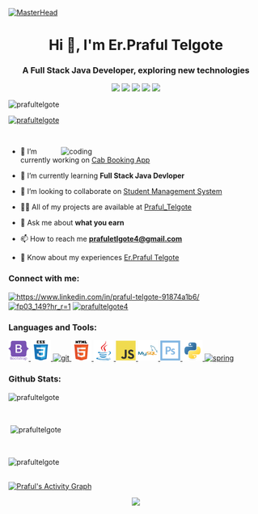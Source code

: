 [![MasterHead](https://raw.githubusercontent.com/PolarBearGG/PolarBearGG/master/web-developer.gif)](https://github.com/PrafulTelgote)
<h1 align="center">Hi 👋, I'm Er.Praful Telgote</h1>
<h3 align="center">A Full Stack Java Developer, exploring new technologies</h3>
<p align= "center">
<img src="https://img.shields.io/badge/J-JAVA-skyblue"/>
<img src="https://img.shields.io/badge/S-SpringBoot-brightgreen"/>
<img src="https://img.shields.io/badge/H-HiberNate-pink"/>
<img src="https://img.shields.io/badge/S-SQL-blue"/>
<img src="https://img.shields.io/badge/JS-Javascript-yellow"/>
</p>

<p align="left"> <img src="https://komarev.com/ghpvc/?username=prafultelgote&label=Profile%20views&color=0e75b6&style=flat" alt="prafultelgote" /> </p>

<p align="left"> <a href="https://github.com/ryo-ma/github-profile-trophy"><img src="https://github-profile-trophy.vercel.app/?username=prafultelgote" alt="prafultelgote" /></a> </p>

<p align="left"> <a href="https://twitter.com/" target="blank"><img src="https://img.shields.io/twitter/follow/?logo=twitter&style=for-the-badge" alt="" /></a> </p>
<img align="right" alt="coding" width="400" src="https://user-images.githubusercontent.com/56001279/169039511-a3887a25-f6aa-449c-a269-82372aaa8618.gif"/>

- 🔭 I’m currently working on [Cab Booking App](https://github.com/PrafulTelgote/CabBookingSystem)

- 🌱 I’m currently learning **Full Stack Java Devloper**

- 👯 I’m looking to collaborate on [Student Management System](https://github.com/PrafulTelgote/Student-Management-App)

- 👨‍💻 All of my projects are available at [Praful_Telgote](https://prafultelgote-portfolio.netlify.app/)

- 💬 Ask me about **what you earn**

- 📫 How to reach me **prafuletlgote4@gmail.com**

- 📄 Know about my experiences [Er.Praful Telgote](https://drive.google.com/file/d/110GUCaxwGvJl0SWJ1lNsHaZ2WGiOTGEx/view)
<h3 align="left">Connect with me:</h3>
<p align="left">
<a href="https://linkedin.com/in/https://www.linkedin.com/in/praful-telgote-91874a1b6/" target="blank"><img align="center" src="https://raw.githubusercontent.com/rahuldkjain/github-profile-readme-generator/master/src/images/icons/Social/linked-in-alt.svg" alt="https://www.linkedin.com/in/praful-telgote-91874a1b6/" height="30" width="40" /></a>
<a href="https://www.hackerrank.com/fp03_149?hr_r=1" target="blank"><img align="center" src="https://raw.githubusercontent.com/rahuldkjain/github-profile-readme-generator/master/src/images/icons/Social/hackerrank.svg" alt="fp03_149?hr_r=1" height="30" width="40" /></a>
<a href="https://www.leetcode.com/prafultelgote4" target="blank"><img align="center" src="https://raw.githubusercontent.com/rahuldkjain/github-profile-readme-generator/master/src/images/icons/Social/leet-code.svg" alt="prafultelgote4" height="30" width="40" /></a>
</p>
<h3 align="left">Languages and Tools:</h3>
<p align="left"> <a href="https://getbootstrap.com" target="_blank" rel="noreferrer"> <img src="https://raw.githubusercontent.com/devicons/devicon/master/icons/bootstrap/bootstrap-plain-wordmark.svg" alt="bootstrap" width="40" height="40"/> </a> <a href="https://www.w3schools.com/css/" target="_blank" rel="noreferrer"> <img src="https://raw.githubusercontent.com/devicons/devicon/master/icons/css3/css3-original-wordmark.svg" alt="css3" width="40" height="40"/> </a> <a href="https://git-scm.com/" target="_blank" rel="noreferrer"> <img src="https://www.vectorlogo.zone/logos/git-scm/git-scm-icon.svg" alt="git" width="40" height="40"/> </a> <a href="https://www.w3.org/html/" target="_blank" rel="noreferrer"> <img src="https://raw.githubusercontent.com/devicons/devicon/master/icons/html5/html5-original-wordmark.svg" alt="html5" width="40" height="40"/> </a> <a href="https://www.java.com" target="_blank" rel="noreferrer"> <img src="https://raw.githubusercontent.com/devicons/devicon/master/icons/java/java-original.svg" alt="java" width="40" height="40"/> </a> <a href="https://developer.mozilla.org/en-US/docs/Web/JavaScript" target="_blank" rel="noreferrer"> <img src="https://raw.githubusercontent.com/devicons/devicon/master/icons/javascript/javascript-original.svg" alt="javascript" width="40" height="40"/> </a> <a href="https://www.mysql.com/" target="_blank" rel="noreferrer"> <img src="https://raw.githubusercontent.com/devicons/devicon/master/icons/mysql/mysql-original-wordmark.svg" alt="mysql" width="40" height="40"/> </a> <a href="https://www.photoshop.com/en" target="_blank" rel="noreferrer"> <img src="https://raw.githubusercontent.com/devicons/devicon/master/icons/photoshop/photoshop-line.svg" alt="photoshop" width="40" height="40"/> </a> <a href="https://www.python.org" target="_blank" rel="noreferrer"> <img src="https://raw.githubusercontent.com/devicons/devicon/master/icons/python/python-original.svg" alt="python" width="40" height="40"/> </a> <a href="https://spring.io/" target="_blank" rel="noreferrer"> <img src="https://www.vectorlogo.zone/logos/springio/springio-icon.svg" alt="spring" width="40" height="40"/> </a> </p>

<h3 align="left">Github Stats:</h3>
<p><img align="center" src="https://github-readme-stats.vercel.app/api/top-langs?username=prafultelgote&show_icons=true&locale=en&layout=compact" alt="prafultelgote" /></p>
<br/>
<p>&nbsp;<img align="center" src="https://github-readme-stats.vercel.app/api?username=prafultelgote&show_icons=true&locale=en" alt="prafultelgote" /></p>
<br/>

<p><img align="center" src="https://github-readme-streak-stats.herokuapp.com/?user=prafultelgote&" alt="prafultelgote" /></p>

<br/>
<a href="https://github.com/prafultelgote/github-readme-activity-graph"><img alt="Praful's Activity Graph" src="https://activity-graph.herokuapp.com/graph?username=prafultelgote&bg_color=0D1117&color=5BCDEC&line=5BCDEC&point=FFFFFF&hide_border=true" /></a>

<br/>
<p align="center"> <img src="https://raw.githubusercontent.com/Trilokia/Trilokia/379277808c61ef204768a61bbc5d25bc7798ccf1/bottom_header.svg"> </p>
